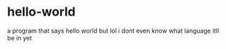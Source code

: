 # hello-world
a program that says hello world but lol i dont even know what language itll be in yet
